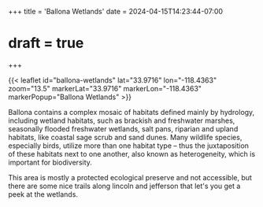 +++
title = 'Ballona Wetlands'
date = 2024-04-15T14:23:44-07:00
# draft = true
+++

{{< leaflet id="ballona-wetlands" lat="33.9716" lon="-118.4363" zoom="13.5" markerLat="33.9716" markerLon="-118.4363" markerPopup="Ballona Wetlands" >}}

Ballona contains a complex mosaic of habitats defined mainly by hydrology, including wetland habitats, such as brackish and freshwater marshes, seasonally flooded freshwater wetlands, salt pans, riparian and upland habitats, like coastal sage scrub and sand dunes. Many wildlife species, especially birds, utilize more than one habitat type – thus the juxtaposition of these habitats next to one another, also known as heterogeneity, which is important for biodiversity.

<!--more-->

This area is mostly a protected ecological preserve and not accessible, but there are some nice trails along lincoln and jefferson that let's you get a peek at the wetlands.
